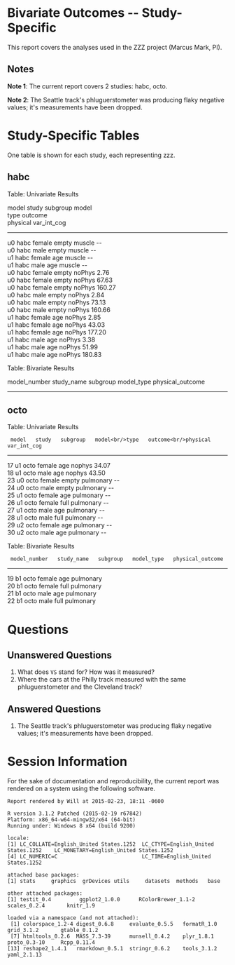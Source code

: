# Bivariate Outcomes -- Study-Specific


This report covers the analyses used in the ZZZ project (Marcus Mark, PI).

<!--  Set the working directory to the repository's base directory; this assumes the report is nested inside of two directories.-->


<!-- Set the report-wide options, and point to the external code file. -->


<!-- Load the sources.  Suppress the output when loading sources. --> 


<!-- Load 'sourced' R files.  Suppress the output when loading packages. --> 


<!-- Load any Global functions and variables declared in the R file.  Suppress the output. --> 


<!-- Declare any global functions specific to a Rmd output.  Suppress the output. --> 


<!-- Load the datasets.   -->


<!-- Tweak the datasets.   -->


<!-- Calculate the forest results (but don't plot yet).   -->


## Notes

**Note 1**: The current report covers 2 studies: habc, octo.

**Note 2**: The Seattle track's phluguerstometer was producing flaky negative values; it's measurements have been dropped.

# Study-Specific Tables
One table is shown for each study, each representing zzz.

## habc


Table: Univariate Results

model   study   subgroup   model<br/>type   outcome<br/>physical   var_int_cog 
------  ------  ---------  ---------------  ---------------------  ------------
u0      habc    female     empty            muscle                 --          
u0      habc    male       empty            muscle                 --          
u1      habc    female     age              muscle                 --          
u1      habc    male       age              muscle                 --          
u0      habc    female     empty            noPhys                 2.76        
u0      habc    female     empty            noPhys                 67.63       
u0      habc    female     empty            noPhys                 160.27      
u0      habc    male       empty            noPhys                 2.84        
u0      habc    male       empty            noPhys                 73.13       
u0      habc    male       empty            noPhys                 160.66      
u1      habc    female     age              noPhys                 2.85        
u1      habc    female     age              noPhys                 43.03       
u1      habc    female     age              noPhys                 177.20      
u1      habc    male       age              noPhys                 3.38        
u1      habc    male       age              noPhys                 51.99       
u1      habc    male       age              noPhys                 180.83      



Table: Bivariate Results

model_number   study_name   subgroup   model_type   physical_outcome 
-------------  -----------  ---------  -----------  -----------------

## octo


Table: Univariate Results

     model   study   subgroup   model<br/>type   outcome<br/>physical   var_int_cog 
---  ------  ------  ---------  ---------------  ---------------------  ------------
17   u1      octo    female     age              nophys                 34.07       
18   u1      octo    male       age              nophys                 43.50       
23   u0      octo    female     empty            pulmonary              --          
24   u0      octo    male       empty            pulmonary              --          
25   u1      octo    female     age              pulmonary              --          
26   u1      octo    female     full             pulmonary              --          
27   u1      octo    male       age              pulmonary              --          
28   u1      octo    male       full             pulmonary              --          
29   u2      octo    female     age              pulmonary              --          
30   u2      octo    male       age              pulmonary              --          



Table: Bivariate Results

     model_number   study_name   subgroup   model_type   physical_outcome 
---  -------------  -----------  ---------  -----------  -----------------
19   b1             octo         female     age          pulmonary        
20   b1             octo         female     full         pulmonary        
21   b1             octo         male       age          pulmonary        
22   b1             octo         male       full         pulmonary        


# Questions
## Unanswered Questions
 1. What does `VS` stand for?  How was it measured?
 1. Where the cars at the Philly track measured with the same phluguerstometer and the Cleveland track?
 
## Answered Questions
 1. The Seattle track's phluguerstometer was producing flaky negative values; it's measurements have been dropped.

# Session Information
For the sake of documentation and reproducibility, the current report was rendered on a system using the following software.


```
Report rendered by Will at 2015-02-23, 18:11 -0600
```

```
R version 3.1.2 Patched (2015-02-19 r67842)
Platform: x86_64-w64-mingw32/x64 (64-bit)
Running under: Windows 8 x64 (build 9200)

locale:
[1] LC_COLLATE=English_United States.1252  LC_CTYPE=English_United States.1252    LC_MONETARY=English_United States.1252
[4] LC_NUMERIC=C                           LC_TIME=English_United States.1252    

attached base packages:
[1] stats     graphics  grDevices utils     datasets  methods   base     

other attached packages:
[1] testit_0.4         ggplot2_1.0.0      RColorBrewer_1.1-2 scales_0.2.4       knitr_1.9         

loaded via a namespace (and not attached):
 [1] colorspace_1.2-4 digest_0.6.8     evaluate_0.5.5   formatR_1.0      grid_3.1.2       gtable_0.1.2    
 [7] htmltools_0.2.6  MASS_7.3-39      munsell_0.4.2    plyr_1.8.1       proto_0.3-10     Rcpp_0.11.4     
[13] reshape2_1.4.1   rmarkdown_0.5.1  stringr_0.6.2    tools_3.1.2      yaml_2.1.13     
```
